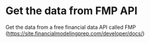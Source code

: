 # Get the data from FMP API
Get the data from a free financial data API called FMP (https://site.financialmodelingprep.com/developer/docs/)
